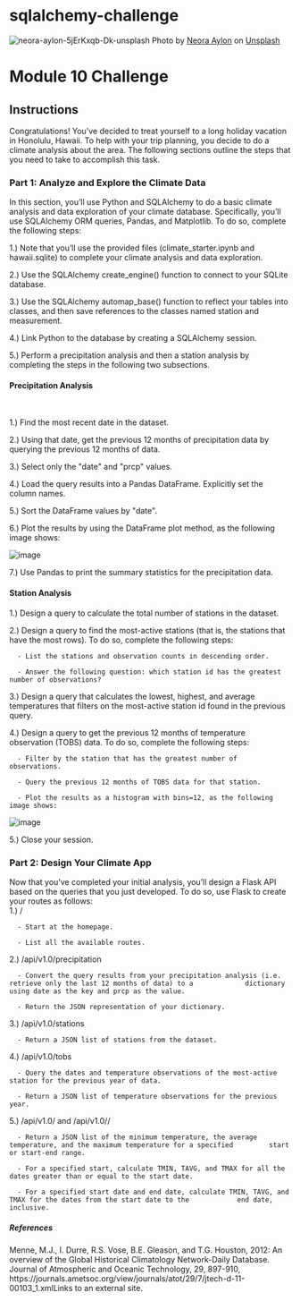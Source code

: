 # sqlalchemy-challenge
![neora-aylon-5jErKxqb-Dk-unsplash](https://github.com/user-attachments/assets/4c1deed6-7b5a-457b-a375-dca1eb81cc00)
Photo by <a href="https://unsplash.com/@loveneora?utm_content=creditCopyText&utm_medium=referral&utm_source=unsplash">Neora Aylon</a> on <a href="https://unsplash.com/photos/palm-trees-facing-the-sea-5jErKxqb-Dk?utm_content=creditCopyText&utm_medium=referral&utm_source=unsplash">Unsplash</a>
  


<h1>Module 10 Challenge</h1>

<h2>Instructions</h2>
Congratulations! You've decided to treat yourself to a long holiday vacation in Honolulu, Hawaii. To help with your trip planning, you decide to do a climate analysis about the area. The following sections outline the steps that you need to take to accomplish this task.

<h3>Part 1: Analyze and Explore the Climate Data</h3>
In this section, you’ll use Python and SQLAlchemy to do a basic climate analysis and data exploration of your climate database. Specifically, you’ll use SQLAlchemy ORM queries, Pandas, and Matplotlib. To do so, complete the following steps:
<br>

1.) Note that you’ll use the provided files (climate_starter.ipynb and hawaii.sqlite) to complete your climate analysis and data exploration.

2.) Use the SQLAlchemy create_engine() function to connect to your SQLite database.

3.) Use the SQLAlchemy automap_base() function to reflect your tables into classes, and then save references to the classes named station and measurement.

4.) Link Python to the database by creating a SQLAlchemy session.

5.) Perform a precipitation analysis and then a station analysis by completing the steps in the following two subsections.
<br>
<h4> Precipitation Analysis </h4>
<br>

1.) Find the most recent date in the dataset.
<br>

2.) Using that date, get the previous 12 months of precipitation data by querying the previous 12 months of data.

3.) Select only the "date" and "prcp" values.

4.) Load the query results into a Pandas DataFrame. Explicitly set the column names.

5.) Sort the DataFrame values by "date".

6.) Plot the results by using the DataFrame plot method, as the following image shows:

![image](https://github.com/user-attachments/assets/8a5ac72b-bb06-45f2-bea8-df756a2e1951)



7.) Use Pandas to print the summary statistics for the precipitation data.


<h4>Station Analysis</h4>
1.) Design a query to calculate the total number of stations in the dataset.


2.) Design a query to find the most-active stations (that is, the stations that have the most rows). To do so, complete the following steps:

      - List the stations and observation counts in descending order.
      
      - Answer the following question: which station id has the greatest number of observations?

3.) Design a query that calculates the lowest, highest, and average temperatures that filters on the most-active station id found in the previous query.

4.) Design a query to get the previous 12 months of temperature observation (TOBS) data. To do so, complete the following steps:

      - Filter by the station that has the greatest number of observations.

      - Query the previous 12 months of TOBS data for that station.

      - Plot the results as a histogram with bins=12, as the following image shows:
      
![image](https://github.com/user-attachments/assets/bdfda6ff-22d6-4964-bed9-fa147bba6cf0)

5.) Close your session.

<h3>Part 2: Design Your Climate App</h3>
Now that you’ve completed your initial analysis, you’ll design a Flask API based on the queries that you just developed. To do so, use Flask to create your routes as follows:
<br>
1.) /

      - Start at the homepage.

      - List all the available routes.

2.) /api/v1.0/precipitation

      - Convert the query results from your precipitation analysis (i.e. retrieve only the last 12 months of data) to a             dictionary using date as the key and prcp as the value.

      - Return the JSON representation of your dictionary.

3.) /api/v1.0/stations

      - Return a JSON list of stations from the dataset.
      
4.) /api/v1.0/tobs

      - Query the dates and temperature observations of the most-active station for the previous year of data.

      - Return a JSON list of temperature observations for the previous year.

5.) /api/v1.0/<start> and /api/v1.0/<start>/<end>

      - Return a JSON list of the minimum temperature, the average temperature, and the maximum temperature for a specified         start or start-end range.

      - For a specified start, calculate TMIN, TAVG, and TMAX for all the dates greater than or equal to the start date.

      - For a specified start date and end date, calculate TMIN, TAVG, and TMAX for the dates from the start date to the            end date, inclusive.





<h5>References</h5>
Menne, M.J., I. Durre, R.S. Vose, B.E. Gleason, and T.G. Houston, 2012: An overview of the Global Historical Climatology Network-Daily Database. Journal of Atmospheric and Oceanic Technology, 29, 897-910, https://journals.ametsoc.org/view/journals/atot/29/7/jtech-d-11-00103_1.xmlLinks to an external site.







